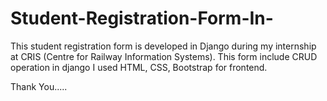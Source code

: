 # Student-Registration-Form-In- 
This student registration form is developed in Django during my internship at CRIS (Centre for Railway Information Systems).
This form include CRUD operation in django
I used HTML, CSS, Bootstrap for frontend.


Thank You.....
